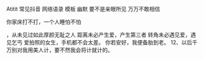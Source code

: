Atitit  常见抖音  网络语录 模板 幽默 要不是亲眼所见  万万不敢相信

你家床打不打，一个人睡怕不怕

，从未见过如此厚颜无耻之人 
距离未必产生爱，产生第三者
转角未必遇见爱，遇见乞丐
爱拍照的女生，手机都不会太差。
你若安好，我便备胎到老。
12、以后千万别对我用美人计，要不然我会将计就计的。

